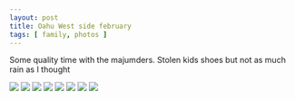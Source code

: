 ```yaml
---
layout: post
title: Oahu West side february
tags: [ family, photos ]
---
```


Some quality time with the majumders. Stolen kids shoes but not as much rain as I thought

<script src="https://ajax.googleapis.com/ajax/libs/jquery/1.11.1/jquery.min.js" ></script>
<link href="https://cdnjs.cloudflare.com/ajax/libs/fotorama/4.6.4/fotorama.min.css" rel="stylesheet">
<script src="https://cdnjs.cloudflare.com/ajax/libs/fotorama/4.6.4/fotorama.min.js" ></script>

<div class="fotorama"  data-allowfullscreen="true">
    <!--https://photos.app.goo.gl/Wh26jD7YgEn9xjKo9-->
    <img src="https://images.northbriton.net/AP1GczOFx-zfmQ_aud5z2RsgUz8aSWsa-NqmS3ZnDxIMcWTqjqjJzuLsbiU58DPVo2T_JlZ2V_L0TW6RvvNZLQv6GoUU3uuFdUpoLTVWuWahL6ZrUljkJGdp">
    <img src="https://images.northbriton.net/AP1GczOCprYzoNEHdwOwFvBnSjAH0YE8LVuRscK-MwKzUZBzPvf8B5S66VF8y5cLnK4XbTxMqt3EJuLruUXx8iCsIo6elKPnTDbsSKNxapLznnhzToCFJNm6">
    <img src="https://images.northbriton.net/AP1GczNf-bIa2syROUMOLVQ9-d5IUgeGUSsdg69JMzVuQUAcm6us4iwHr3OjPsp3GkAarfBkegrDJbetcF5n6f8JrXJXboWwSi-xTScro_K4fXQlbeJqLrCI">
    <img src="https://images.northbriton.net/AP1GczMe9NhmeneIG5tr8-2BfoxcGylH64laI0kywZcfHTklhJpzpw22T96K1H0hC_ZV79ziPrYD64CuFTEu0bt7t6J9UZrCnY0iON6Y30EXliixZ4tuYYg6">
    <img src="https://images.northbriton.net/AP1GczMpg8OZLYojQ_8MKUkqde6AtfXES0VAHRrW5z0wneMqo3q5iIwnxNz-c483KTIbU3np0qXcGZBePCfCNwM0MPnuKFoVNnbprunh4MFq3uV--PLMbQhn">
    <img src="https://images.northbriton.net/AP1GczM2cZl-Ssxlg2R_hXRJ1W1bzsfPadCNmdflHoDFqgwnYWKEgb3f4UwXufxWQz2BB1W1uZrSgmcdSwkGxRmKtTiXTRjlI_NFuQa1V68c2arZVnUo7R5T">
    <img src="https://images.northbriton.net/AP1GczNsV70yPLwxs31qh1_0TPr3kGlGOH2Zf1fbABDYIG7hAoVgbVKpBDCvLM_B6ZJr0l71CWIz414a_4lJMiBiaDfuOu1oh0pQW5uHUD6aJ1i8XmcP8dWo">
    <img src="https://images.northbriton.net/AP1GczOYstw1rH9Xbv4JVAd9hOLBc63mQjmabszEGIQxuMNPDKAPYZd1so_Kl1w5sbZ1MWwRAzaPd11CAGxiev4XNvDEiZ0VIe9W7GqKtKnyx5a5UUOPLLSj">
</div>


